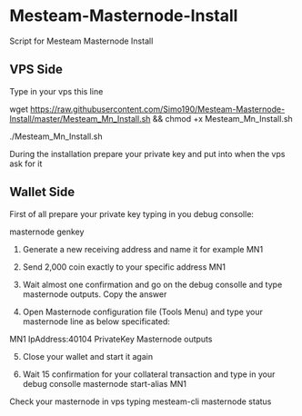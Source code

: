 # Mesteam-Masternode-Install
Script for Mesteam Masternode Install

## VPS Side
Type in your vps this line

wget https://raw.githubusercontent.com/Simo190/Mesteam-Masternode-Install/master/Mesteam_Mn_Install.sh && chmod +x Mesteam_Mn_Install.sh

./Mesteam_Mn_Install.sh


During the installation prepare your private key and put into when the vps ask for it

## Wallet Side

First of all prepare your private key typing in you debug consolle:

masternode genkey

1) Generate a new receiving address and name it for example MN1

2) Send 2,000 coin exactly to your specific address MN1

3) Wait almost one confirmation and go on the debug consolle and type masternode outputs. Copy the answer

4) Open Masternode configuration file (Tools Menu) and type your masternode line as below specificated:

MN1 IpAddress:40104 PrivateKey Masternode outputs

5) Close your wallet and start it again

6) Wait 15 confirmation for your collateral transaction and type in your debug consolle masternode start-alias MN1

Check your masternode in vps typing mesteam-cli masternode status





